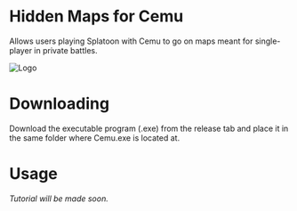 # Hidden Maps for Cemu
Allows users playing Splatoon with Cemu to go on maps meant for single-player in private battles.


![Logo](https://cdn.discordapp.com/attachments/1004906957871779940/1005621759862636584/unknown.png)


# Downloading
Download the executable program (.exe) from the release tab and place it in the same folder where Cemu.exe is located at.

# Usage
*Tutorial will be made soon.*
